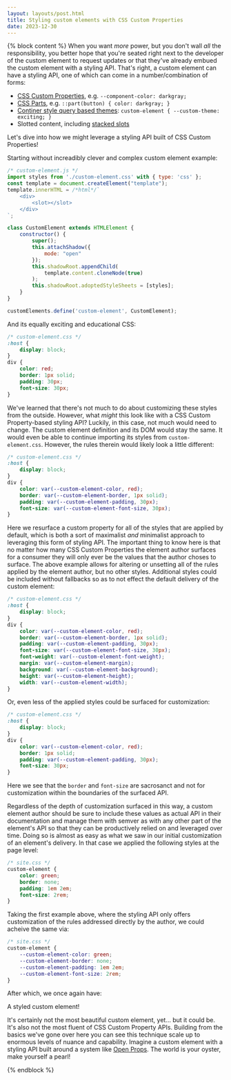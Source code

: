 ```yaml
---
layout: layouts/post.html
title: Styling custom elements with CSS Custom Properties
date: 2023-12-30
---
```


{% block content %}
When you want _more_ power, but you don't wall _all_ the responsibility, you better hope that you're seated right next to the developer of the custom element to request updates or that they've already embued the custom element with a styling API. That's right, a custom element can have a styling API, one of which can come in a number/combination of forms:

- [CSS Custom Properties](/styling/css-custom-properties/), e.g. `--component-color: darkgray;`
- [CSS Parts](/styling/css-parts/), e.g. `::part(button) { color: darkgray; }`
- [Continer style query based themes](/styling/container-style-queries/): `custom-element { --custom-theme: exciting; }`
- Slotted content, including [stacked slots](/styling/stacked-slots/)

Let's dive into how we might leverage a styling API built of CSS Custom Properties!

Starting without increadibly clever and complex custom element example:

```js
/* custom-element.js */
import styles from './custom-element.css' with { type: 'css' };
const template = document.createElement("template");
template.innerHTML = /*html*/`
    <div>
        <slot></slot>
    </div>
`;

class CustomElement extends HTMLElement {
    constructor() {
        super();
        this.attachShadow({
            mode: "open"
        });
        this.shadowRoot.appendChild(
            template.content.cloneNode(true)
        );
        this.shadowRoot.adoptedStyleSheets = [styles];
    }
}

customElements.define('custom-element', CustomElement);
```

And its equally exciting and educational CSS:

```css
/* custom-element.css */
:host {
    display: block;
}
div {
    color: red;
    border: 1px solid;
    padding: 30px;
    font-size: 30px;
}
```

We've learned that there's not much to do about customizing these styles from the outside. However, what _might_ this look like with a CSS Custom Property-based styling API? Luckily, in this case, not much would need to change. The custom element definition and its DOM would stay the same. It would even be able to continue importing its styles from `custom-element.css`. However, the rules therein would likely look a little different:

```css
/* custom-element.css */
:host {
    display: block;
}
div {
    color: var(--custom-element-color, red);
    border: var(--custom-element-border, 1px solid);
    padding: var(--custom-element-padding, 30px);
    font-size: var(--custom-element-font-size, 30px);
}
```

Here we resurface a custom property for all of the styles that are applied by default, which is both a sort of maximalist _and_ minimalist approach to leveraging this form of styling API. The important thing to know here is that no matter how many CSS Custom Properties the element author surfaces for a consumer they will only ever be the values that the author choses to surface. The above example allows for altering or unsetting all of the rules applied by the element author, but no other styles. Additional styles could be included without fallbacks so as to not effect the default delivery of the custom element:

```css
/* custom-element.css */
:host {
    display: block;
}
div {
    color: var(--custom-element-color, red);
    border: var(--custom-element-border, 1px solid);
    padding: var(--custom-element-padding, 30px);
    font-size: var(--custom-element-font-size, 30px);
    font-weight: var(--custom-element-font-weight);
    margin: var(--custom-element-margin);
    background: var(--custom-element-background);
    height: var(--custom-element-height);
    width: var(--custom-element-width);
}
```

Or, even less of the applied styles could be surfaced for customization:

```css
/* custom-element.css */
:host {
    display: block;
}
div {
    color: var(--custom-element-color, red);
    border: 1px solid;
    padding: var(--custom-element-padding, 30px);
    font-size: 30px;
}
```

Here we see that the `border` and `font-size` are sacrosanct and not for customization within the boundaries of the surfaced API.

Regardless of the depth of customization surfaced in this way, a custom element author should be sure to include these values as actual API in their documentation and manage them with semver as with any other part of the element's API so that they can be productively relied on and leveraged over time. Doing so is almost as easy as what we saw in our initial customization of an element's delivery. In that case we applied the following styles at the page level:

```css
/* site.css */
custom-element {
    color: green;
    border: none;
    padding: 1em 2em;
    font-size: 2rem;
}
```

Taking the first example above, where the styling API only offers customization of the rules addressed directly by the author, we could acheive the same via:

```css
/* site.css */
custom-element {
    --custom-element-color: green;
    --custom-element-border: none;
    --custom-element-padding: 1em 2em;
    --custom-element-font-size: 2rem;
}
```

After which, we once again have:

<div class="customized">
    <custom-element>A styled custom element!</custom-element>
</div>

It's certainly not the most beautiful custom element, yet... but it could be. It's also not the most fluent of CSS Custom Property APIs. Building from the basics we've gone over here you can see this technique scale up to enormous levels of nuance and capability. Imagine a custom element with a styling API built around a system like [Open Props](https://open-props.style/). The world is your oyster, make yourself a pearl!

<script type="module">
    const template = document.createElement("template");
    template.innerHTML = /*html*/`
        <div>
            <slot></slot>
        </div>
    `;
    const styles = new CSSStyleSheet();
    styles.replaceSync(`
        :host {
            display: block;
        }
        div {
            color: var(--custom-element-color, red);
            border: var(--custom-element-border, 1px solid);
            padding: var(--custom-element-padding, 30px);
            font-size: var(--custom-element-font-size, 30px);
        }
    `);
    class CustomElement extends HTMLElement {
        constructor() {
            super();
            this.attachShadow({
                mode: "open"
            });
            this.shadowRoot.adoptedStyleSheets = [styles];
            this.shadowRoot.appendChild(
                template.content.cloneNode(true)
            );
        }
    }
    customElements.define('custom-element', CustomElement);
</script>

{% endblock %}